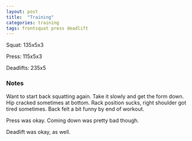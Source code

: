 ```yaml
---
layout: post
title:  "Training"
categories: training
tags: frontsquat press deadlift
---
```


Squat:          135x5x3

Press:          115x5x3

Deadlifts:      235x5

### Notes

Want to start back squatting again. Take it slowly and get the form down. Hip
cracked sometimes at bottom. Rack position sucks, right shoulder got tired
sometimes. Back felt a bit funny by end of workout.

Press was okay. Coming down was pretty bad though.

Deadlift was okay, as well.
